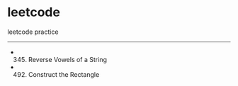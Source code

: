# leetcode


leetcode practice

* * *

* 345. Reverse Vowels of a String 
* 492. Construct the Rectangle 